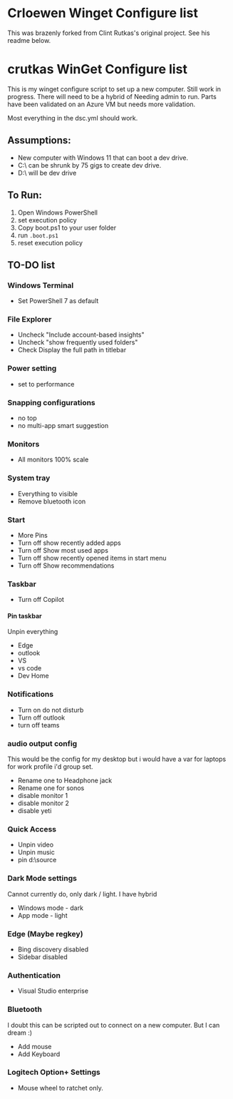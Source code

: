 # Crloewen Winget Configure list

This was brazenly forked from Clint Rutkas's original project. See his readme below.

# crutkas WinGet Configure list

This is my winget configure script to set up a new computer.  Still work in progress.  There will need to be a hybrid of Needing admin to run.  Parts have been validated on an Azure VM but needs more validation.

Most everything in the dsc.yml should work.

## Assumptions:

- New computer with Windows 11 that can boot a dev drive.
- C:\ can be shrunk by 75 gigs to create dev drive. 
- D:\ will be dev drive

## To Run:

1. Open Windows PowerShell
2. set execution policy
3. Copy boot.ps1 to your user folder
4. run `.boot.ps1`
5. reset execution policy

## TO-DO list

### Windows Terminal
- Set PowerShell 7 as default

### File Explorer
- Uncheck "Include account-based insights"
- Uncheck "show frequently used folders"
- Check Display the full path in titlebar

### Power setting
- set to performance

### Snapping configurations
- no top
- no multi-app smart suggestion

### Monitors
- All monitors 100% scale

### System tray
- Everything to visible
- Remove bluetooth icon

### Start
- More Pins
- Turn off show recently added apps
- Turn off Show most used apps
- Turn off show recently opened items in start menu
- Turn off Show recommendations

### Taskbar
- Turn off Copilot

#### Pin taskbar
Unpin everything
- Edge 
- outlook
- VS
- vs code
- Dev Home

### Notifications
- Turn on do not disturb
- Turn off outlook
- turn off teams

### audio output config
This would be the config for my desktop but i would have a var for laptops for work profile i'd group set.
- Rename one to Headphone jack
- Rename one for sonos
- disable monitor 1
- disable monitor 2
- disable yeti

### Quick Access
- Unpin video
- Unpin music
- pin d:\source

### Dark Mode settings
Cannot currently do, only dark / light.  I have hybrid
- Windows mode - dark
- App mode - light

### Edge  (Maybe regkey)
- Bing discovery disabled
- Sidebar disabled

### Authentication
- Visual Studio enterprise

### Bluetooth 
I doubt this can be scripted out to connect on a new computer.  But I can dream :)
- Add mouse
- Add Keyboard


### Logitech Option+ Settings
- Mouse wheel to ratchet only.
